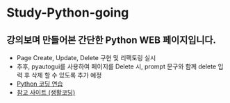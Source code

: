 # Study-Python-going
## 강의보며 만들어본 간단한 Python WEB 페이지입니다.
- Page Create, Update, Delete 구현 및 리팩토링 실시
- 추후, pyautogui를 사용하여 페이지를 Delete 시, prompt 문구와 함께 delete 입력 후 삭제 할 수 있도록 추가 예정
- [Python 코딩 연습](https://hyungjinhan.github.io/Study-Python-done/)
- [참고 사이트 (생활코딩)](https://opentutorials.org/course/3256)
